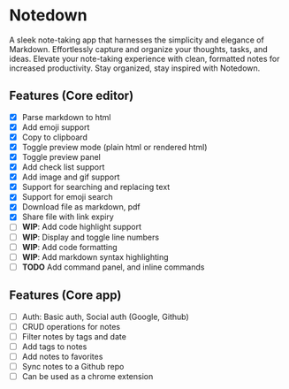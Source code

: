 # Notedown

A sleek note-taking app that harnesses the simplicity and elegance of Markdown. Effortlessly capture and organize your thoughts, tasks, and ideas. Elevate your note-taking experience with clean, formatted notes for increased productivity. Stay organized, stay inspired with Notedown.

## Features (Core editor)

- [x] Parse markdown to html
- [x] Add emoji support
- [x] Copy to clipboard
- [x] Toggle preview mode (plain html or rendered html)
- [x] Toggle preview panel
- [x] Add check list support
- [x] Add image and gif support
- [x] Support for searching and replacing text
- [x] Support for emoji search
- [x] Download file as markdown, pdf
- [x] Share file with link expiry
- [ ] **WIP**: Add code highlight support
- [ ] **WIP**: Display and toggle line numbers
- [ ] **WIP**: Add code formatting
- [ ] **WIP**: Add markdown syntax highlighting
- [ ] **TODO** Add command panel, and inline commands

## Features (Core app)

- [ ] Auth: Basic auth, Social auth (Google, Github)
- [ ] CRUD operations for notes
- [ ] Filter notes by tags and date
- [ ] Add tags to notes
- [ ] Add notes to favorites
- [ ] Sync notes to a Github repo
- [ ] Can be used as a chrome extension
